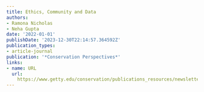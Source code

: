 ```yaml
---
title: Ethics, Community and Data
authors:
- Ramona Nicholas
- Neha Gupta
date: '2022-01-01'
publishDate: '2023-12-30T22:14:57.364592Z'
publication_types:
- article-journal
publication: '*Conservation Perspectives*'
links:
- name: URL
  url: 
    https://www.getty.edu/conservation/publications_resources/newsletters/37_2/37_2_toc.html
---
```

